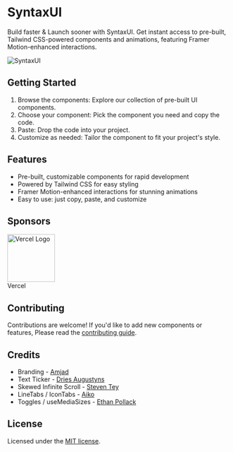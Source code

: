 # SyntaxUI

Build faster & Launch sooner with SyntaxUI. Get instant access to pre-built, Tailwind CSS-powered components and animations, featuring Framer Motion-enhanced interactions.

![SyntaxUI](https://raw.githubusercontent.com/Ansub/syntaxUI/main/src/app/opengraph-image.png)

## Getting Started
 1. Browse the components: Explore our collection of pre-built UI components.
 2. Choose your component: Pick the component you need and copy the code.
 4. Paste: Drop the code into your project.
 4. Customize as needed: Tailor the component to fit your project's style.

## Features
- Pre-built, customizable components for rapid development
- Powered by Tailwind CSS for easy styling
- Framer Motion-enhanced interactions for stunning animations
- Easy to use: just copy, paste, and customize


## Sponsors

<!--sponsors start-->
<td align="center" valign="top">
        <a href="https://vercel.com" target="_blank">
          <img width="108" src="https://avatars.githubusercontent.com/u/14985020?s=200&v=4" alt="Vercel Logo" />
        </a><br />
        <div>Vercel</div>
      </td>

## Contributing
Contributions are welcome! If you'd like to add new components or features, Please read the [contributing guide](/CONTRIBUTING.md).

## Credits

- Branding - [Amjad](https://twitter.com/Amjaddsn)
- Text Ticker - [Dries Augustyns](https://counter.driaug.com/)
- Skewed Infinite Scroll - [Steven Tey](https://twitter.com/steventey/status/1740445963163255293)
- LineTabs / IconTabs - [Aiko](https://twitter.com/username_aiko)
- Toggles / useMediaSizes - [Ethan Pollack](https://epoll31.github.io)

## License

Licensed under the [MIT license](https://git.new/syntax/blob/main/LICENSE).
